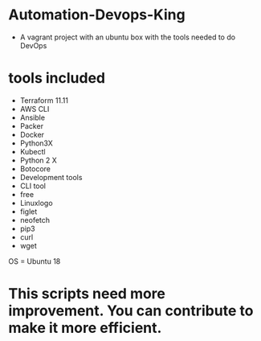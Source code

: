 # Automation-Devops-King
* A vagrant project with an ubuntu box with the tools needed to do DevOps

# tools included
* Terraform 11.11
* AWS CLI
* Ansible
* Packer
* Docker
* Python3X
* Kubectl
* Python 2 X
* Botocore
* Development tools
* CLI tool
* free
* Linuxlogo
* figlet
* neofetch
* pip3
* curl
* wget

OS = Ubuntu 18


# This scripts need more improvement. You can contribute to make it more efficient.
